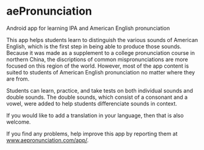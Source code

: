 aePronunciation
===============

Android app for learning IPA and American English pronunciation

This app helps students learn to distinguish the various sounds of American English, which is the first step in being able to produce those sounds. Because it was made as a supplement to a college pronunciation course in northern China, the discriptions of common mispronunciations are more focused on this region of the world. However, most of the app content is suited to students of American English pronunciation no matter where they are from.

Students can learn, practice, and take tests on both individual sounds and double sounds. The double sounds, which consist of a consonant and a vowel, were added to help students differenciate sounds in context.

If you would like to add a translation in your language, then that is also welcome.

If you find any problems, help improve this app by reporting them at www.aepronunciation.com/app/.
